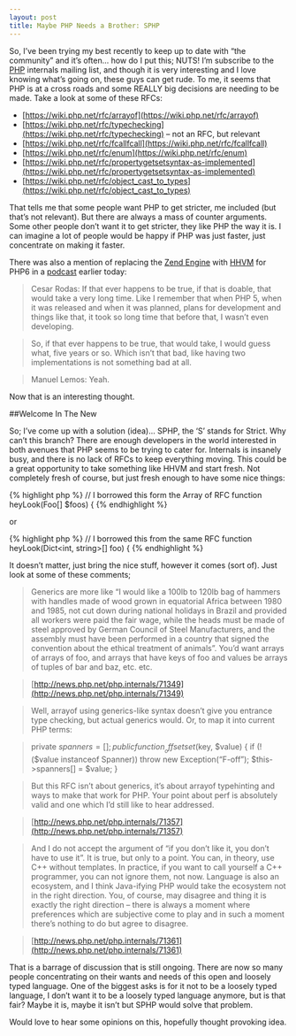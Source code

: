 ```yaml
---
layout: post
title: Maybe PHP Needs a Brother: SPHP
---
```


So, I’ve been trying my best recently to keep up to date with “the community” and it’s often… how do I put this; NUTS! I’m subscribe to the [PHP](http://php.net/) internals mailing list, and though it is very interesting and I love knowing what’s going on, these guys can get rude. To me, it seems that PHP is at a cross roads and some REALLY big decisions are needing to be made. Take a look at some of these RFCs:

- [https://wiki.php.net/rfc/arrayof](https://wiki.php.net/rfc/arrayof)
- [https://wiki.php.net/rfc/typechecking](https://wiki.php.net/rfc/typechecking) – not an RFC, but relevant
- [https://wiki.php.net/rfc/fcallfcall](https://wiki.php.net/rfc/fcallfcall)
- [https://wiki.php.net/rfc/enum](https://wiki.php.net/rfc/enum)
- [https://wiki.php.net/rfc/propertygetsetsyntax-as-implemented](https://wiki.php.net/rfc/propertygetsetsyntax-as-implemented)
- [https://wiki.php.net/rfc/object_cast_to_types](https://wiki.php.net/rfc/object_cast_to_types)

That tells me that some people want PHP to get stricter, me included (but that’s not relevant). But there are always a mass of counter arguments. Some other people don’t want it to get stricter, they like PHP the way it is. I can imagine a lot of people would be happy if PHP was just faster, just concentrate on making it faster.

There was also a mention of replacing the [Zend Engine](http://www.zend.com/en/company/community/php/) with [HHVM](http://www.hhvm.com/blog/) for PHP6 in a [podcast](http://www.phpclasses.org/blog/post/225-Is-Facebook-HHVM-going-to-Replace-Zend-Engine-in-PHP-6--Lately-in-PHP-podcast-episode-43.html) earlier today:

> Cesar Rodas: If that ever happens to be true, if that is doable, that would take a very long time. Like I remember that when PHP 5, when it was released and when it was planned, plans for development and things like that, it took so long time that before that, I wasn’t even developing.

> So, if that ever happens to be true, that would take, I would guess what, five years or so. Which isn’t that bad, like having two implementations is not something bad at all.

> Manuel Lemos: Yeah.

Now that is an interesting thought.

##Welcome In The New

So; I’ve come up with a solution (idea)… SPHP, the ‘S’ stands for Strict. Why can’t this branch? There are enough developers in the world interested in both avenues that PHP seems to be trying to cater for. Internals is insanely busy, and there is no lack of RFCs to keep everything moving. This could be a great opportunity to take something like HHVM and start fresh. Not completely fresh of course, but just fresh enough to have some nice things:

{% highlight php %}
// I borrowed this form the Array of RFC
function heyLook(Foo[] $foos) {
{% endhighlight %}

or

{% highlight php %}
// I borrowed this from the same RFC
function heyLook(Dict<int, string>[] foo) {
{% endhighlight %}

It doesn’t matter, just bring the nice stuff, however it comes (sort of). Just look at some of these comments;

> Generics are more like “I would like a 100lb to 120lb bag of hammers
with handles made of wood grown in equatorial Africa between 1980 and
1985, not cut down during national holidays in Brazil and provided all
workers were paid the fair wage, while the heads must be made of steel
approved by German Council of Steel Manufacturers, and the assembly must
have been performed in a country that signed the convention about the
ethical treatment of animals”. You’d want arrays of arrays of foo, and
arrays that have keys of foo and values be arrays of tuples of bar and
baz, etc. etc.

> [http://news.php.net/php.internals/71349](http://news.php.net/php.internals/71349)

> Well, arrayof using generics-like syntax doesn’t give you entrance
type checking, but actual generics would. Or, to map it into current
PHP terms:

> private $spanners = [];
> public function __offsetset($key, $value) { if (!($value instanceof
> Spanner)) throw new Exception(“F-off”); $this->spanners[] = $value; }

> But this RFC isn’t about generics, it’s about arrayof typehinting and
ways to make that work for PHP. Your point about perf is absolutely
valid and one which I’d still like to hear addressed.

> [http://news.php.net/php.internals/71357](http://news.php.net/php.internals/71357)

> And I do not accept the argument of “if you don’t like it, you don’t
have to use it”. It is true, but only to a point. You can, in theory,
use C++ without templates. In practice, if you want to call yourself a
C++ programmer, you can not ignore them, not now. Language is also an
ecosystem, and I think Java-ifying PHP would take the ecosystem not in
the right direction. You, of course, may disagree and thing it is
exactly the right direction – there is always a moment where preferences
which are subjective come to play and in such a moment there’s nothing
to do but agree to disagree.

> [http://news.php.net/php.internals/71361](http://news.php.net/php.internals/71361)

That is a barrage of discussion that is still ongoing. There are now so many people concentrating on their wants and needs of this open and loosely typed language. One of the biggest asks is for it not to be a loosely typed language, I don’t want it to be a loosely typed language anymore, but is that fair? Maybe it is, maybe it isn’t but SPHP would solve that problem.

Would love to hear some opinions on this, hopefully thought provoking idea.

